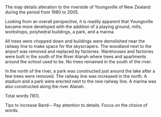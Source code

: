 The map details alteration to the riverside of Youngsville of New Zealand during the period from 1980 to 2005.

Looking from an overall perspective, it is readily apparent that Youngsville became more developed with the addition of a playing ground, mills, workshops, polyhedral buildings, a park, and a marina.

All trees were chopped down and buildings were demolished near the railway line to make space for the skyscrapers. The woodland next to the airport was removed and replaced by factories. Warehouses and factories were built in the south of the River Alanah where trees and apartments around the school used to be. No trees remained in the south of the river.

In the north of the river, a park was constructed just around the lake after a few trees were removed. The railway line was increased in the north. A stadium and a park were erected next to the new railway line. A marina was also constructed along the river Alanah.

Total words (161).

Tips to increase Band-- Pay attention to details. Focus on the choice of words.
